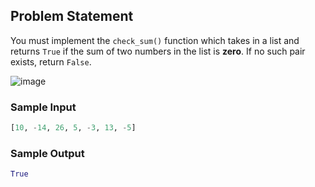 ## Problem Statement

You must implement the `check_sum()` function which takes in a list and returns `True` if the sum of two numbers in the list is **zero**. If no such pair exists, return `False`.

![image](https://user-images.githubusercontent.com/34655912/120215147-0496d500-c253-11eb-937a-8fe68a0dddc7.png)


### Sample Input

```python
[10, -14, 26, 5, -3, 13, -5]
```

### Sample Output

```python
True
```
